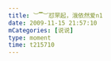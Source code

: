 ```yaml
---
title: ︶▔︶怼罘起，涐依然爱n1
date: 2009-11-15 21:57:10
mCategories: [说说]
type: moment
time: t215710
---
```


